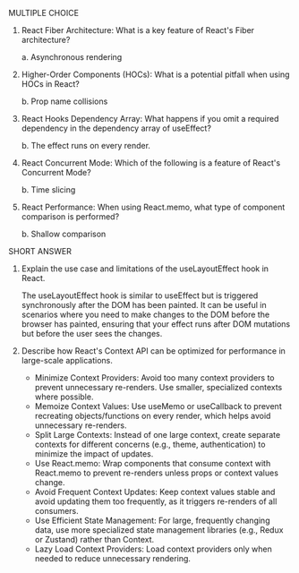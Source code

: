 MULTIPLE CHOICE
1. React Fiber Architecture: What is a key feature of React's Fiber architecture?
   
    a. Asynchronous rendering

3. Higher-Order Components (HOCs): What is a potential pitfall when using HOCs in React?

   b. Prop name collisions

5. React Hooks Dependency Array: What happens if you omit a required dependency in the dependency array of useEffect?

   b. The effect runs on every render.

7. React Concurrent Mode: Which of the following is a feature of React's Concurrent Mode?

   b. Time slicing

9. React Performance: When using React.memo, what type of component comparison is performed?

   b. Shallow comparison


SHORT ANSWER
1. Explain the use case and limitations of the useLayoutEffect hook in React.

	The useLayoutEffect hook is similar to useEffect but is triggered synchronously after the DOM has been painted. It can be useful in scenarios where you need to make changes to the DOM before the browser has painted, ensuring that your effect runs after DOM mutations but before the user sees the changes.

2. Describe how React's Context API can be optimized for performance in large-scale applications.
   
    -  Minimize Context Providers: Avoid too many context providers to prevent unnecessary re-renders. Use smaller, specialized    contexts where possible.
	-	Memoize Context Values: Use useMemo or useCallback to prevent recreating objects/functions on every render, which helps avoid unnecessary re-renders.
	-	Split Large Contexts: Instead of one large context, create separate contexts for different concerns (e.g., theme, authentication) to minimize the impact of updates.
	-	Use React.memo: Wrap components that consume context with React.memo to prevent re-renders unless props or context values change.
	-	Avoid Frequent Context Updates: Keep context values stable and avoid updating them too frequently, as it triggers re-renders of all consumers.
	-	Use Efficient State Management: For large, frequently changing data, use more specialized state management libraries (e.g., Redux or Zustand) rather than Context.
	-	Lazy Load Context Providers: Load context providers only when needed to reduce unnecessary rendering.
